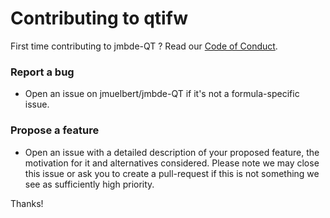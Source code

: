 # Contributing to qtifw
First time contributing to jmbde-QT ? Read our [Code of Conduct](https://github.com/jmuelbert/jmbde-QT/blob/master/CODE_OF_CONDUCT.md#code-of-conduct).

### Report a bug

* Open an issue on jmuelbert/jmbde-QT if it's not a formula-specific issue.

### Propose a feature

* Open an issue with a detailed description of your proposed feature, the motivation for it and alternatives considered. Please note we may close this issue or ask you to create a pull-request if this is not something we see as sufficiently high priority.

Thanks!